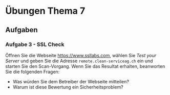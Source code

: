 # Übungen Thema 7

## Aufgaben

### Aufgabe 3 - SSL Check

Öffnen Sie die Webseite <https://www.ssllabs.com>, wählen Sie *Test your Server* und geben Sie die Adresse `remote.clean-serviceag.ch` ein und starten Sie den Scan-Vorgang. Wenn Sie das Resultat erhalten, beanworten Sie die folgenden Fragen:

* Was würden Sie dem Betreiber der Webseite mitteilen?
* Warum ist diese Bewertung ein Sicherheitsproblem?
